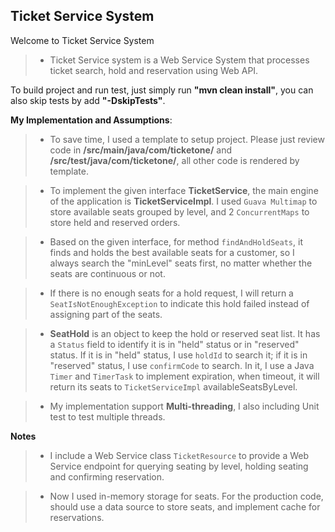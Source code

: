Ticket Service System
--------------------------------------------------------------------------------
Welcome to Ticket Service System

>- Ticket Service system is a Web Service System that processes ticket search, hold and reservation using Web API.

To build project and run test, just simply run **"mvn clean install"**, you can also skip tests by add **"-DskipTests"**.

**My Implementation and Assumptions**: 

>- To save time, I used a template to setup project. Please just review code in **/src/main/java/com/ticketone/** and **/src/test/java/com/ticketone/**, all other code is rendered by template. 

>- To implement the given interface **TicketService**, the main engine of the application is **TicketServiceImpl**. I used ``Guava Multimap`` to store available seats grouped by level, and 2 ```ConcurrentMaps``` to store held and reserved orders.

>- Based on the given interface, for method ```findAndHoldSeats```, it finds and holds the best available seats for a customer, so I always search the "minLevel" seats first, no matter whether the seats are continuous or not.

>- If there is no enough seats  for a hold request, I will return a ```SeatIsNotEnoughException``` to indicate this hold failed instead of assigning part of the seats.

>- **SeatHold** is an object to keep the hold or reserved seat list. It has a ```Status``` field to identify it is in "held" status or in "reserved" status. If it is in "held" status,  I use ```holdId``` to search it; if it is in "reserved" status, I use ```confirmCode``` to search. In it, I use a Java ```Timer``` and ```TimerTask``` to implement expiration, when timeout, it will return its seats to ```TicketServiceImpl``` availableSeatsByLevel.

>- My implementation support **Multi-threading**, I also including Unit test to test multiple threads.

**Notes**
 >- I include a Web Service class ```TicketResource``` to provide a Web Service endpoint for querying seating by level, holding seating and confirming reservation.
 
 >- Now I used in-memory storage for seats. For the production code, should use a data source to store seats, and implement cache for reservations.

